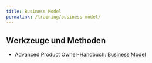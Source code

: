 ```yaml
---
title: Business Model
permalink: /training/business-model/
---
```


## Werkzeuge und Methoden

 * Advanced Product Owner-Handbuch: [Business Model][1]

[1]:	https://manual.advancedproductowner.com/business-model/